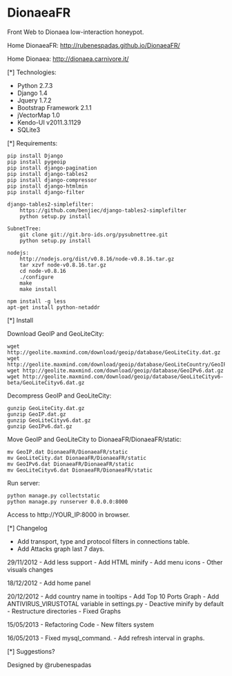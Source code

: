DionaeaFR
=========

Front Web to Dionaea low-interaction honeypot.

Home DionaeaFR: http://rubenespadas.github.io/DionaeaFR/

Home Dionaea:   http://dionaea.carnivore.it/

[*] Technologies:

  - Python 2.7.3
  - Django 1.4
  - Jquery 1.7.2
  - Bootstrap Framework 2.1.1
  - jVectorMap 1.0
  - Kendo-UI v2011.3.1129
  - SQLite3

[*] Requirements:

    pip install Django
    pip install pygeoip
    pip install django-pagination
    pip install django-tables2
    pip install django-compressor
    pip install django-htmlmin
    pip install django-filter
    
    django-tables2-simplefilter:
        https://github.com/benjiec/django-tables2-simplefilter
        python setup.py install
    
    SubnetTree:
        git clone git://git.bro-ids.org/pysubnettree.git
        python setup.py install
    
    nodejs:
        http://nodejs.org/dist/v0.8.16/node-v0.8.16.tar.gz
        tar xzvf node-v0.8.16.tar.gz
        cd node-v0.8.16
        ./configure
        make
        make install
    
    npm install -g less
    apt-get install python-netaddr

[*] Install

  Download GeoIP and GeoLiteCity:
  
    wget http://geolite.maxmind.com/download/geoip/database/GeoLiteCity.dat.gz
    wget http://geolite.maxmind.com/download/geoip/database/GeoLiteCountry/GeoIP.dat.gz
    wget http://geolite.maxmind.com/download/geoip/database/GeoIPv6.dat.gz
    wget http://geolite.maxmind.com/download/geoip/database/GeoLiteCityv6-beta/GeoLiteCityv6.dat.gz

  Decompress GeoIP and GeoLiteCity:
  
    gunzip GeoLiteCity.dat.gz
    gunzip GeoIP.dat.gz
    gunzip GeoLiteCityv6.dat.gz
    gunzip GeoIPv6.dat.gz

  Move GeoIP and GeoLiteCity to DionaeaFR/DionaeaFR/static:
  
    mv GeoIP.dat DionaeaFR/DionaeaFR/static
    mv GeoLiteCity.dat DionaeaFR/DionaeaFR/static
    mv GeoIPv6.dat DionaeaFR/DionaeaFR/static
    mv GeoLiteCityv6.dat DionaeaFR/DionaeaFR/static

  Run server:
  
    python manage.py collectstatic
    python manage.py runserver 0.0.0.0:8000

  Access to http://YOUR_IP:8000 in browser.

[*] Changelog

  - Add transport, type and protocol filters in connections table.
  - Add Attacks graph last 7 days.
  
  29/11/2012
    - Add less support
    - Add HTML minify
    - Add menu icons
    - Other visuals changes
    
  18/12/2012
    - Add home panel

  20/12/2012
    - Add country name in tooltips
    - Add Top 10 Ports Graph
    - Add ANTIVIRUS_VIRUSTOTAL variable in settings.py
    - Deactive minify by default
    - Restructure directories
    - Fixed Graphs
  
  15/05/2013
    - Refactoring Code
    - New filters system

  16/05/2013
    - Fixed mysql_command.
    - Add refresh interval in graphs.

[*] Suggestions?

Designed by @rubenespadas
